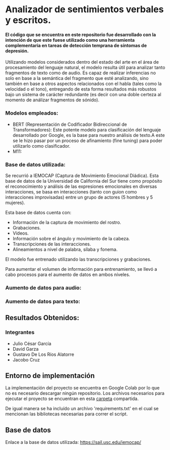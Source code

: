 # Analizador de sentimientos verbales y escritos. 

#### El código que se encuentra en este repositorio fue desarrollado con la intención de que este fuese utilizado como una herramienta complementaria en tareas de detección temprana de síntomas de depresión. 

Utilizando modelos considerados dentro del estado del arte en el área de procesamiento del lenguaje natural, el modelo resulta útil para analizar tanto fragmentos de texto como de audio. Es capaz de realizar inferencias no solo en base a la semántica del fragmento que esté analizando, sino también en base a otros aspectos relacionados con el habla (tales como la velocidad o el tono), entregando de esta forma resultados más robustos bajo un sistema de carácter redundante (es decir con una doble certeza al momento de análizar fragmentos de sónido).


### Modelos empleados:
* BERT (Representación de Codificador Bidireccional de Transformadores): Este potente modelo para clasificación del lenguaje desarrollado por Google, es la base para nuestro análisis de texto.A este se le hizo pasar por un proceso de afinamiento (fine tuning) para poder utilizarlo como clasificador. 
* M11:  

### Base de datos utilizada: 
Se recurrió a IEMOCAP (Captura de Movimiento Emocional Diádica). Esta base de datos de la Universidad de California del Sur tiene como propósito el reconocimiento y análisis de las expresiones emocionales en diversas interacciones, se basa en interacciones (tanto con guion como interacciones improvisadas) entre un grupo de actores (5 hombres y 5 mujeres).

Esta base de datos cuenta con: 
* Información de la captura de movimiento del rostro. 
* Grabaciones.
* Vídeos.
* Información sobre el ángulo y movimiento de la cabeza. 
* Transcripciones de las interacciones.
* Alineamientos a nivel de palabra, sílaba y fonema. 

El modelo fue entrenado utilizando las transcripciones y grabaciones. 

Para aumentar el volumen de información para entrenamiento, se llevó a cabo procesos para el aumento de datos en ambos níveles. 

### Aumento de datos para audio: 

### Aumento de datos para texto:

## Resultados Obtenidos: 



### Integrantes
* Julio César García
* David Garza
* Gustavo De Los Ríos Alatorre
* Jacobo Cruz


## Entorno de implementación
La implementación del proyecto se encuentra en Google Colab por lo que no es necesario descargar ningún repositorio.
Los archivos necesarios para ejecutar el proyecto se encuentran en esta [carpeta](https://drive.google.com/drive/folders/1f7iqqmGVeLMWsZp_4v4rY02mGnyxDVS6?usp=sharing) compartida.

De igual manera se ha incluído un archivo 'requirements.txt' en el cual se mencionan las bibliotecas necesarias para correr el script. 

## Base de datos
Enlace a la base de datos utilizada: https://sail.usc.edu/iemocap/
